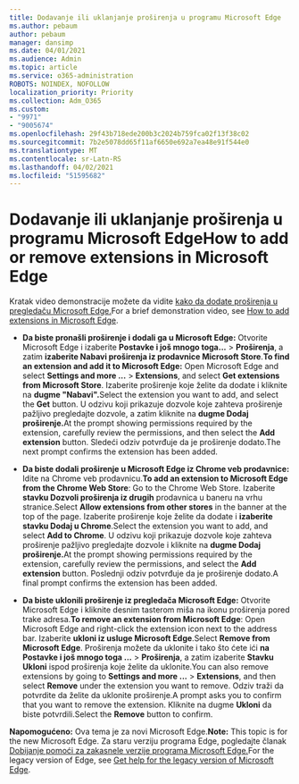```yaml
---
title: Dodavanje ili uklanjanje proširenja u programu Microsoft Edge
ms.author: pebaum
author: pebaum
manager: dansimp
ms.date: 04/01/2021
ms.audience: Admin
ms.topic: article
ms.service: o365-administration
ROBOTS: NOINDEX, NOFOLLOW
localization_priority: Priority
ms.collection: Adm_O365
ms.custom:
- "9971"
- "9005674"
ms.openlocfilehash: 29f43b718ede200b3c2024b759fca02f13f38c02
ms.sourcegitcommit: 7b2e5078dd65f11af6650e692a7ea48e91f544e0
ms.translationtype: MT
ms.contentlocale: sr-Latn-RS
ms.lasthandoff: 04/02/2021
ms.locfileid: "51595682"
---
```

# <a name="how-to-add-or-remove-extensions-in-microsoft-edge"></a><span data-ttu-id="1c1a7-102">Dodavanje ili uklanjanje proširenja u programu Microsoft Edge</span><span class="sxs-lookup"><span data-stu-id="1c1a7-102">How to add or remove extensions in Microsoft Edge</span></span>

<span data-ttu-id="1c1a7-103">Kratak video demonstracije možete da vidite [kako da dodate proširenja u pregledaču Microsoft Edge.](https://support.microsoft.com/help/4027935/windows-10-add-or-remove-browser-extensions)</span><span class="sxs-lookup"><span data-stu-id="1c1a7-103">For a brief demonstration video, see [How to add extensions in Microsoft Edge](https://support.microsoft.com/help/4027935/windows-10-add-or-remove-browser-extensions).</span></span>

- <span data-ttu-id="1c1a7-104">**Da biste pronašli proširenje i dodali ga u Microsoft Edge:** Otvorite Microsoft Edge i izaberite **Postavke i još mnogo toga...**  >  **Proširenja**, a zatim **izaberite Nabavi proširenja iz prodavnice Microsoft Store**.</span><span class="sxs-lookup"><span data-stu-id="1c1a7-104">**To find an extension and add it to Microsoft Edge:** Open Microsoft Edge and select **Settings and more ...** > **Extensions**, and select **Get extensions from Microsoft Store**.</span></span> <span data-ttu-id="1c1a7-105">Izaberite proširenje koje želite da dodate i kliknite na **dugme "Nabavi".**</span><span class="sxs-lookup"><span data-stu-id="1c1a7-105">Select the extension you want to add, and select the **Get** button.</span></span> <span data-ttu-id="1c1a7-106">U odzivu koji prikazuje dozvole koje zahteva proširenje pažljivo pregledajte dozvole, a zatim kliknite na **dugme Dodaj proširenje.**</span><span class="sxs-lookup"><span data-stu-id="1c1a7-106">At the prompt showing permissions required by the extension, carefully review the permissions, and then select the **Add extension** button.</span></span> <span data-ttu-id="1c1a7-107">Sledeći odziv potvrđuje da je proširenje dodato.</span><span class="sxs-lookup"><span data-stu-id="1c1a7-107">The next prompt confirms the extension has been added.</span></span>

- <span data-ttu-id="1c1a7-108">**Da biste dodali proširenje u Microsoft Edge iz Chrome veb prodavnice:** Idite na Chrome veb prodavnicu.</span><span class="sxs-lookup"><span data-stu-id="1c1a7-108">**To add an extension to Microsoft Edge from the Chrome Web Store**: Go to the Chrome Web Store.</span></span> <span data-ttu-id="1c1a7-109">Izaberite **stavku Dozvoli proširenja iz drugih** prodavnica u baneru na vrhu stranice.</span><span class="sxs-lookup"><span data-stu-id="1c1a7-109">Select **Allow extensions from other stores** in the banner at the top of the page.</span></span> <span data-ttu-id="1c1a7-110">Izaberite proširenje koje želite da dodate i **izaberite stavku Dodaj u Chrome**.</span><span class="sxs-lookup"><span data-stu-id="1c1a7-110">Select the extension you want to add, and select **Add to Chrome**.</span></span> <span data-ttu-id="1c1a7-111">U odzivu koji prikazuje dozvole koje zahteva proširenje pažljivo pregledajte dozvole i kliknite na **dugme Dodaj proširenje.**</span><span class="sxs-lookup"><span data-stu-id="1c1a7-111">At the prompt showing permissions required by the extension, carefully review the permissions, and select the **Add extension** button.</span></span> <span data-ttu-id="1c1a7-112">Poslednji odziv potvrđuje da je proširenje dodato.</span><span class="sxs-lookup"><span data-stu-id="1c1a7-112">A final prompt confirms the extension has been added.</span></span>

- <span data-ttu-id="1c1a7-113">**Da biste uklonili proširenje iz pregledača Microsoft Edge:** Otvorite Microsoft Edge i kliknite desnim tasterom miša na ikonu proširenja pored trake adresa.</span><span class="sxs-lookup"><span data-stu-id="1c1a7-113">**To remove an extension from Microsoft Edge**: Open Microsoft Edge and right-click the extension icon next to the address bar.</span></span> <span data-ttu-id="1c1a7-114">Izaberite **ukloni iz usluge Microsoft Edge**.</span><span class="sxs-lookup"><span data-stu-id="1c1a7-114">Select **Remove from Microsoft Edge**.</span></span> <span data-ttu-id="1c1a7-115">Proširenja možete da uklonite i tako što ćete ići **na Postavke i još mnogo toga ...**  >  **Proširenja**, a zatim izaberite **Stavku Ukloni** ispod proširenja koje želite da uklonite.</span><span class="sxs-lookup"><span data-stu-id="1c1a7-115">You can also remove extensions by going to **Settings and more ...** > **Extensions**, and then select **Remove** under the extension you want to remove.</span></span> <span data-ttu-id="1c1a7-116">Odziv traži da potvrdite da želite da uklonite proširenje.</span><span class="sxs-lookup"><span data-stu-id="1c1a7-116">A prompt asks you to confirm that you want to remove the extension.</span></span> <span data-ttu-id="1c1a7-117">Kliknite na dugme **Ukloni** da biste potvrdili.</span><span class="sxs-lookup"><span data-stu-id="1c1a7-117">Select the **Remove** button to confirm.</span></span>

<span data-ttu-id="1c1a7-118">**Napomogućeno:** Ova tema je za novi Microsoft Edge.</span><span class="sxs-lookup"><span data-stu-id="1c1a7-118">**Note:** This topic is for the new Microsoft Edge.</span></span> <span data-ttu-id="1c1a7-119">Za staru verziju programa Edge, pogledajte članak [Dobijanje pomoći za zakasnele verzije programa Microsoft Edge.](https://support.microsoft.com/hub/4522743/microsoft-edge-help)</span><span class="sxs-lookup"><span data-stu-id="1c1a7-119">For the legacy version of Edge, see [Get help for the legacy version of Microsoft Edge](https://support.microsoft.com/hub/4522743/microsoft-edge-help).</span></span>